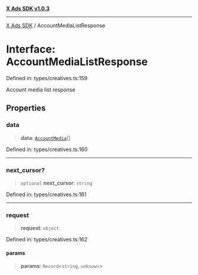 [**X Ads SDK v1.0.3**](../README.md)

***

[X Ads SDK](../globals.md) / AccountMediaListResponse

# Interface: AccountMediaListResponse

Defined in: types/creatives.ts:159

Account media list response

## Properties

### data

> **data**: [`AccountMedia`](AccountMedia.md)[]

Defined in: types/creatives.ts:160

***

### next\_cursor?

> `optional` **next\_cursor**: `string`

Defined in: types/creatives.ts:161

***

### request

> **request**: `object`

Defined in: types/creatives.ts:162

#### params

> **params**: `Record`\<`string`, `unknown`\>

